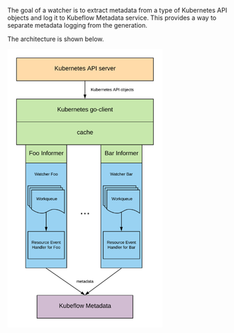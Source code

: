 The goal of a watcher is to extract metadata from a type of Kubernetes API objects and log it to Kubeflow Metadata service. This provides a way to separate metadata logging from the generation.

The architecture is shown below.

<img src="architecture.png" width=350>

